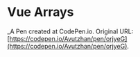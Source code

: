 # Vue Arrays
 _A Pen created at CodePen.io. Original URL: [https://codepen.io/Avutzhan/pen/orjyeG](https://codepen.io/Avutzhan/pen/orjyeG).

 